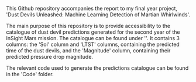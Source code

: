 This Github repository accompanies the report to my final year project, 'Dust Devils Unleashed: Machine Learning Detection of Martian Whirlwinds'.

The main purpose of this repository is to provide accessibility to the catalogue of dust devil predictions generated for the second year of the InSight Mars mission. The catalogue can be found under ''. It contains 3 columns: the 'Sol' column and 'LTST' columns, containing the predicted time of the dust devils, and the 'Magnitude' column, containing their predicted pressure drop magnitude.

The relevant code used to generate the predictions catalogue can be found in the 'Code' folder.
